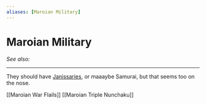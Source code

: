 ```yaml
---
aliases: [Maroian Military]
---
```


# Maroian Military
*See also:*
___
They should have [Janissaries](https://en.wikipedia.org/wiki/Janissary), or maaaybe Samurai, but that seems too on the nose.

[[Maroian War Flails]]
[[Maroian Triple Nunchaku]]